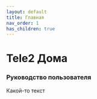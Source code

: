 ```yaml
---
layout: default
title: Главная
nav_order: 1
has_children: true
---
```


# Tele2 Дома

### Руководство пользователя

Какой-то текст
